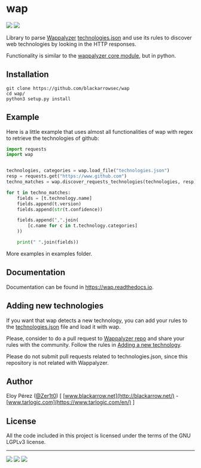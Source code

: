 # wap
[![](https://img.shields.io/badge/Category-Library-E5A505?style=flat-square)]() [![](https://img.shields.io/badge/Language-Python-E5A505?style=flat-square)]()

Library to parse [Wappalyzer](https://wappalyzer.com) 
[technologies.json](https://github.com/AliasIO/wappalyzer/blob/master/src/technologies.json)
and use its rules to discover web technologies by looking in the HTTP responses.

Functionality is similar to the [wappalyzer core module](https://github.com/AliasIO/wappalyzer/blob/master/src/wappalyzer.js), but in python.


## Installation

```shell
git clone https://github.com/blackarrowsec/wap
cd wap/
python3 setup.py install
```


## Example

Here is a little example that uses almost all functionalities of wap with regex to retrieve the technologies of github:
```python
import requests
import wap


technologies, categories = wap.load_file("technologies.json")
resp = requests.get("https://www.github.com")
techno_matches = wap.discover_requests_technologies(technologies, resp)

for t in techno_matches:
    fields = [t.technology.name]
    fields.append(t.version)
    fields.append(str(t.confidence))

    fields.append(",".join(
        [c.name for c in t.technology.categories]
    ))

    print(" ".join(fields))

```

More examples in examples folder.

## Documentation
Documentation can be found in https://wap.readthedocs.io. 


## Adding new technologies

If you want that wap detects a new technology, you can add your rules to the 
[technologies.json](https://github.com/AliasIO/wappalyzer/blob/master/src/technologies.json) 
file and load it with wap. 

Please, consider to do a pull request to 
[Wappalyzer repo](https://github.com/AliasIO/wappalyzer)
and share your rules with the community. Follow the rules in 
[Adding a new technology](https://www.wappalyzer.com/docs/dev/contributing#adding-a-new-technology).

Please do not submit pull requests related to technologies.json, since this repository is 
not related with Wappalyzer.

## Author
Eloy Pérez ([@Zer1t0](https://github.com/Zer1t0)) [ [www.blackarrow.net](http://blackarrow.net/) - [www.tarlogic.com](https://www.tarlogic.com/en/) ]


## License
All the code included in this project is licensed under the terms of the GNU LGPLv3 license.

-----

[![](https://img.shields.io/badge/www-blackarrow.net-E5A505?style=flat-square)](https://www.blackarrow.net) [![](https://img.shields.io/badge/twitter-@BlackArrowSec-00aced?style=flat-square&logo=twitter&logoColor=white)](https://twitter.com/BlackArrowSec) [![](https://img.shields.io/badge/linkedin-@BlackArrowSec-0084b4?style=flat-square&logo=linkedin&logoColor=white)](https://www.linkedin.com/company/blackarrowsec/)



